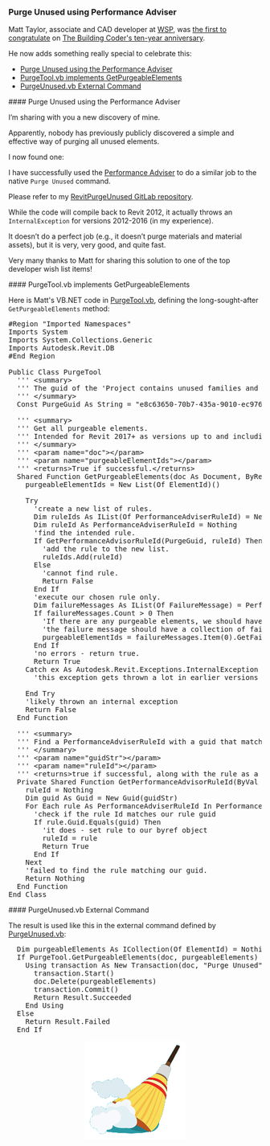 <head>
<meta http-equiv="Content-Type" content="text/html; charset=utf-8">
<link rel="stylesheet" type="text/css" href="bc.css">
<script src="https://cdn.rawgit.com/google/code-prettify/master/loader/run_prettify.js" type="text/javascript"></script>
</head>

<!---

 in the #RevitAPI  @AutodeskRevit #bim #dynamobim @AutodeskForge #ForgeDevCon http://bit.ly/delnonsharedparam

&ndash; 
...

--->

### Purge Unused using Performance Adviser

Matt Taylor, associate and CAD developer at [WSP](https://www.wsp.com),
was [the first to congratulate](http://thebuildingcoder.typepad.com/blog/2018/08/ten-years-anniversary-and-revit-api-with-mvvm-wpf-and-winform.html#comment-4053631853)
on [The Building Coder's ten-year anniversary](http://thebuildingcoder.typepad.com/blog/2018/08/ten-years-anniversary-and-revit-api-with-mvvm-wpf-and-winform.html).

He now adds something really special to celebrate this:

- [Purge Unused using the Performance Adviser](#2) 
- [PurgeTool.vb implements GetPurgeableElements](#3) 
- [PurgeUnused.vb External Command](#4) 

####<a name="2"></a> Purge Unused using the Performance Adviser

I’m sharing with you a new discovery of mine.
 
Apparently, nobody has previously publicly discovered a simple and effective way of purging all unused elements.
 
I now found one:

I have successfully used
the [Performance Adviser](http://help.autodesk.com/view/RVT/2019/ENU/?guid=Revit_API_Revit_API_Developers_Guide_Advanced_Topics_Performance_Adviser_html) to
do a similar job to the native `Purge Unused` command.

Please refer to
my [RevitPurgeUnused GitLab repository](https://gitlab.com/MattTaylor/RevitPurgeUnused).

While the code will compile back to Revit 2012, it actually throws an `InternalException` for versions 2012-2016 (in my experience).
 
It doesn’t do a perfect job (e.g., it doesn’t purge materials and material assets), but it is very, very good, and quite fast.

Very many thanks to Matt for sharing this solution to one of the top developer wish list items!

####<a name="3"></a> PurgeTool.vb implements GetPurgeableElements

Here is Matt's VB.NET code
in [PurgeTool.vb](https://gitlab.com/MattTaylor/RevitPurgeUnused/blob/master/PurgeTool.vb),
defining the long-sought-after `GetPurgeableElements` method:

<pre class="prettyprint">
#Region "Imported Namespaces"
Imports System
Imports System.Collections.Generic
Imports Autodesk.Revit.DB
#End Region

Public Class PurgeTool
  ''' &lt;summary&gt;
  ''' The guid of the 'Project contains unused families and types' PerformanceAdviserRuleId.
  ''' &lt;/summary&gt;
  Const PurgeGuid As String = "e8c63650-70b7-435a-9010-ec97660c1bda"
  
  ''' &lt;summary&gt;
  ''' Get all purgeable elements.
  ''' Intended for Revit 2017+ as versions up to and including Revit 2016 throw an InternalException.
  ''' &lt;/summary&gt;
  ''' &lt;param name="doc"&gt;&lt;/param&gt;
  ''' &lt;param name="purgeableElementIds"&gt;&lt;/param&gt;
  ''' &lt;returns&gt;True if successful.&lt;/returns&gt;
  Shared Function GetPurgeableElements(doc As Document, ByRef purgeableElementIds As ICollection(Of ElementId)) As Boolean
    purgeableElementIds = New List(Of ElementId)()

    Try
      'create a new list of rules.
      Dim ruleIds As IList(Of PerformanceAdviserRuleId) = New List(Of PerformanceAdviserRuleId)
      Dim ruleId As PerformanceAdviserRuleId = Nothing
      'find the intended rule.
      If GetPerformanceAdvisorRuleId(PurgeGuid, ruleId) Then
        'add the rule to the new list.
        ruleIds.Add(ruleId)
      Else
        'cannot find rule.
        Return False
      End If
      'execute our chosen rule only.
      Dim failureMessages As IList(Of FailureMessage) = PerformanceAdviser.GetPerformanceAdviser().ExecuteRules(doc, ruleIds)
      If failureMessages.Count &gt; 0 Then
        'If there are any purgeable elements, we should have a failure message.
        'the failure message should have a collection of failing elements - set to our byref collection
        purgeableElementIds = failureMessages.Item(0).GetFailingElements
      End If
      'no errors - return true.
      Return True
    Catch ex As Autodesk.Revit.Exceptions.InternalException
      'this exception gets thrown a lot in earlier versions of Revit - up to and including Revit 2016.

    End Try
    'likely thrown an internal exception
    Return False
  End Function
  
  ''' &lt;summary&gt;
  ''' Find a PerformanceAdviserRuleId with a guid that matches a supplied guid.
  ''' &lt;/summary&gt;
  ''' &lt;param name="guidStr"&gt;&lt;/param&gt;
  ''' &lt;param name="ruleId"&gt;&lt;/param&gt;
  ''' &lt;returns&gt;true if successful, along with the rule as a byref.&lt;/returns&gt;
  Private Shared Function GetPerformanceAdvisorRuleId(ByVal guidStr As String, ByRef ruleId As PerformanceAdviserRuleId) As Boolean
    ruleId = Nothing
    Dim guid As Guid = New Guid(guidStr)
    For Each rule As PerformanceAdviserRuleId In PerformanceAdviser.GetPerformanceAdviser().GetAllRuleIds
      'check if the rule Id matches our rule guid
      If rule.Guid.Equals(guid) Then
        'it does - set rule to our byref object
        ruleId = rule
        Return True
      End If
    Next
    'failed to find the rule matching our guid.
    Return Nothing
  End Function
End Class
</pre>

####<a name="4"></a> PurgeUnused.vb External Command

The result is used like this in the external command defined 
by [PurgeUnused.vb](https://gitlab.com/MattTaylor/RevitPurgeUnused/blob/master/PurgeUnused.vb):

<pre class="prettyprint">
  Dim purgeableElements As ICollection(Of ElementId) = Nothing
  If PurgeTool.GetPurgeableElements(doc, purgeableElements) AndAlso purgeableElements.Count &gt; 0 Then
    Using transaction As New Transaction(doc, "Purge Unused")
      transaction.Start()
      doc.Delete(purgeableElements)
      transaction.Commit()
      Return Result.Succeeded
    End Using
  Else
    Return Result.Failed
  End If
</pre>

<center>
<img src="img/broomstick.png" alt="Broomstick" width="201"/>
</center>
